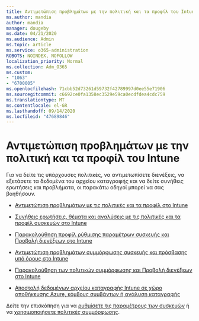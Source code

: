 ```yaml
---
title: Αντιμετώπιση προβλημάτων με την πολιτική και τα προφίλ του Intune
ms.author: mandia
author: mandia
manager: dougeby
ms.date: 04/21/2020
ms.audience: Admin
ms.topic: article
ms.service: o365-administration
ROBOTS: NOINDEX, NOFOLLOW
localization_priority: Normal
ms.collection: Adm_O365
ms.custom:
- "1063"
- "6700005"
ms.openlocfilehash: 71cbb52d73261d59732f42789997d0ee55e71906
ms.sourcegitcommit: c6692ce0fa1358ec3529e59ca0ecdfdea4cdc759
ms.translationtype: MT
ms.contentlocale: el-GR
ms.lasthandoff: 09/14/2020
ms.locfileid: "47689846"
---
```

# <a name="troubleshooting-intune-policy-and-profiles"></a>Αντιμετώπιση προβλημάτων με την πολιτική και τα προφίλ του Intune

Για να δείτε τις υπάρχουσες πολιτικές, να αντιμετωπίσετε διενέξεις, να εξετάσετε τα δεδομένα του αρχείου καταγραφής και να δείτε συνήθεις ερωτήσεις και προβλήματα, οι παρακάτω οδηγοί μπορεί να σας βοηθήσουν.

- [Αντιμετώπιση προβλημάτων με τις πολιτικές και τα προφίλ στο Intune](https://docs.microsoft.com/mem/intune/configuration/troubleshoot-policies-in-microsoft-intune)

- [Συνήθεις ερωτήσεις, θέματα και αναλύσεις με τις πολιτικές και τα προφίλ συσκευών στο Intune](https://docs.microsoft.com/intune/device-profile-troubleshoot)

- [Παρακολούθηση προφίλ ρύθμισης παραμέτρων συσκευής και Προβολή διενέξεων στο Intune](https://docs.microsoft.com/intune/device-profile-monitor)

- [Αντιμετώπιση προβλημάτων συμμόρφωσης συσκευής και πρόσβασης υπό όρους στο Intune](https://docs.microsoft.com/intune/troubleshoot-conditional-access)

- [Παρακολούθηση των πολιτικών συμμόρφωσης και Προβολή διενέξεων στο Intune](https://docs.microsoft.com/intune/compliance-policy-monitor)

- [Αποστολή δεδομένων αρχείου καταγραφής Intune σε χώρο αποθήκευσης Azure, κόμβους συμβάντων ή ανάλυση καταγραφής](https://docs.microsoft.com/intune/review-logs-using-azure-monitor)

Δείτε την επισκόπηση για να [ρυθμίσετε τις παραμέτρους των συσκευών](https://docs.microsoft.com/intune/device-profiles) ή να [χρησιμοποιήσετε πολιτικές συμμόρφωσης](https://docs.microsoft.com/intune/device-compliance-get-started).
